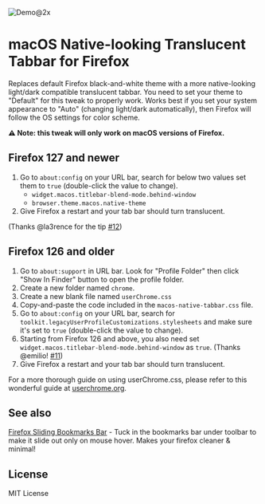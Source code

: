 ![Demo@2x](https://user-images.githubusercontent.com/2870726/152635538-87dcfe70-bcf8-421d-92a5-23e68a408db7.png)


# macOS Native-looking Translucent Tabbar for Firefox 

Replaces default Firefox black-and-white theme with a more native-looking light/dark compatible translucent tabbar.
You need to set your theme to "Default" for this tweak to properly work. Works best if you set your system appearance to "Auto" (changing light/dark automatically), then Firefox will follow the OS settings for color scheme.

**⚠️ Note: this tweak will only work on macOS versions of Firefox.**

## Firefox 127 and newer

1. Go to `about:config` on your URL bar, search for below two values set them to `true` (double-click the value to change).
   - `widget.macos.titlebar-blend-mode.behind-window`
   - `browser.theme.macos.native-theme`
2. Give Firefox a restart and your tab bar should turn translucent.

(Thanks @la3rence for the tip [#12](https://github.com/zvuc/firefox-macos-native-tabbar/issues/12))

## Firefox 126 and older
1. Go to `about:support` in URL bar. Look for "Profile Folder" then click "Show In Finder" button to open the profile folder.
2. Create a new folder named `chrome`.
3. Create a new blank file named `userChrome.css`
4. Copy-and-paste the code included in the `macos-native-tabbar.css` file.
5. Go to `about:config` on your URL bar, search for `toolkit.legacyUserProfileCustomizations.stylesheets` and make sure it's set to `true` (double-click the value to change).
6. Starting from Firefox 126 and above, you also need set `widget.macos.titlebar-blend-mode.behind-window` as `true`. (Thanks @emilio! [#11](https://github.com/zvuc/firefox-macos-native-tabbar/issues/11))
7. Give Firefox a restart and your tab bar should turn translucent.

For a more thorough guide on using userChrome.css, please refer to this wonderful guide at [userchrome.org](https://www.userchrome.org/how-create-userchrome-css.html).

## See also
[Firefox Sliding Bookmarks Bar](https://github.com/zvuc/firefox-sliding-bookmarks-bar/) - Tuck in the bookmarks bar under toolbar to make it slide out only on mouse hover. Makes your firefox cleaner & minimal!

## License
MIT License
